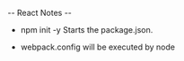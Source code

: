 -- React Notes --

- npm init -y
Starts the package.json. 

- webpack.config will be executed by node